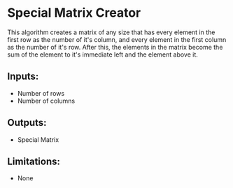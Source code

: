# Special Matrix Creator

This algorithm creates a matrix of any size that has every element in the first row as the number of it's column, and every element in the first column as the number of it's row. After this, the elements in the matrix become the sum of the element to it's immediate left and the element above it. 

## Inputs:
- Number of rows
- Number of columns

## Outputs:
- Special Matrix

## Limitations:
- None
